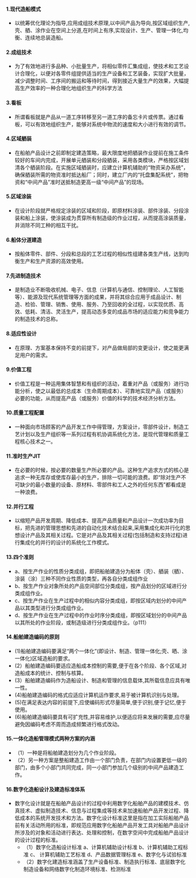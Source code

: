 #### 1.现代造船模式

- 以统筹优化理论为指导,应用成组技术原理,以中间产品为导向,按区域组织生产,壳、舾、涂作业在空间上分道,在时间上有序,实现设计、生产、管理一体化,均衡、连续地总装造船。

#### 2.成组技术

- 为了有效地进行多品种、小批量生产，将相似零件汇集成组，使技术和工艺设计合理化，以便对各零件组提供适当的生产设备和工艺装备，实现扩大批量，减少调整时间、工序间的搬运和等待时间，得到接近大量生产的效果，大幅提高生产效率的一种合理化地组织生产的科学方法

#### 3.看板

- 所谓看板就是产品从一道工序转移至另一道工序的备忘卡片或传票。通过看板，可以有效地组织生产，能够对系统中物流的速度和大小进行有效的调节。

#### 4.区域舾装

- 在船舶产品设计之前即制定建造策略，最大限度地把舾装作业提前在施工条件较好的车间内完成，开展单元舾装和分段舾装，采用各类模块，严格按区域划清各个舾装阶段。在实施区域舾装时，应建立计算机辅助的“物资采办系统”，确保舾装所需的物资准时抵达船厂；同时，建立厂内的“托盘集配系统”，把物资和“中间产品”准时送抵制造更高一级“中间产品”的现场。

#### 5.区域涂装

- 在设计阶段就严格规定涂装的区域和阶段，即原材料涂装、部件涂装、分段涂装和船上涂装，使涂装成为贯穿所有制造级的作业过程，从而提高涂装质量，并消除不同工种的相互干扰。

#### 6.船体分道建造

- 按船体零件、部件、分段和总段的工艺过程的相似性组建各类生产线，达到均衡生产和生产资源的高效使用。

#### 7.先进制造技术

- 是制造业不断吸收机械、电子、信息（计算机与通信、控制理论、人工智能等）、能源及现代系统管理等方面的成果，并将其综合应用于成品设计、制造、检验、管理、销售、使用、服务、乃至回收的全过程，以实现优质、高效、低耗、清洁、灵活生产，提高动态多变的成品市场的适应能力和竞争能力的制造技术的总称。

#### 8.适应性设计

- 在原理、方案基本保持不变的前提下，对产品做局部的变更设计，使之能更满足用户的需求。

#### 9.价值工程

- 价值工程是一种运用集体智慧和有组织的活动，着重对产品（或服务）进行功能分析，使之以最低的总成本（生命周期成本）、可靠地实现产品（或服务）必要的功能，从而提高产品（或服务）价值的科学的技术经济分析方法。

#### 10.质量工程配置

- 一种面向市场顾客的产品开发工作中得管理，方案设计，零部件设计，制造工艺计划以及生产组织等一系列过程有机协调系统化方法，是现代管理和质量工程核心技术之一。

#### 11.准时生产JIT

- 在必要的时候，按必要的数量生产所必要的产品。这种生产追求方式的核心是追求一种无库存或使库存最小的生产，排除一切可能的浪费。即“除对生产不可缺少的最小数量的设备、原材料、零部件和工人之外的任何东西”都看成是一种浪费。

#### 12.并行工程

- 以缩短产品开发周期、降低成本、提高产品质量和产品设计一次成功率为目标，把先进的管理思想和先进的自动化技术结合起来,采用集成化和并行化的思想设计产品及其相关过程。它是对产品及其相关过程(包括制造和支持过程)进行集成化的并行的设计的系统化工作模式。

#### 13.四个准则

- a、按生产作业的性质分类成组，即把船舶建造分为船体（壳）、舾装（舾）、涂装（涂）三种不同作业性质的类型，再各自分类成组作业
- b、按生产作业对象所处的产品空间部位分类成组，按产品划分的区域进行分类成组作业。
- c、按生产作业在生产过程中的相似内容分类成组，即按区域内划分的中间产品以其类型进行分类成组作业。
- d、按生产作业在生产过程中的作业时序分类成组，即按区域划分的中间产品以其所处的作业阶段，或制造级进行分类成组作业。（p111）

#### 14.船舶建造编码的原则

- (1)船舶建造编码要满足“两个一体化”(即设计、制造、管理一体化;壳、晒、涂一体化)区域造船的要求。
- (2）船舶建造编码要适应造船成本控制的需要,便于在各个阶段、各个区域,对造船成本的统计、控制与核算。
- (3）船舶建造编码作为造船设计、制造和管理的信息载体,其所载信息应具有唯一性。
- (4)船舶建造编码的格式应适应计算机运作要求,易于被计算机识别与处理。
- (5)在满足表达内容的前提下,应使编码形式尽量简单,便于识别,便于记忆,便于使用。
- (6)船舶建造编码要具有可扩充性,并容易维护,以便适应将来发展的需要,应尽量避免因编码考虑不周而造成频繁进行格式改动。

#### 15.一体化造船管理模式两种方案的内涵

- （1）一种是将船舶建造划分为几个作业阶段。
- （2）另一种方案是整船建造工作由一个部门负责，在部门内设置更低一级的部门，由多个小部门共同完成，同一小部门参加几个级别的中间产品建造工作。

#### 16.数字化造船设计及建造标准体系

- 数字化设计就是在船舶产品设计的过程中利用数字化船舶产品的建模技术、仿真技术、虚拟制造技术、信息与过程集成等技术来加速船舶产品开发过程、降低成本的系统开发技术和方法。数字化设计标准这里是指在加工实际船舶产品前有关活动所用的标准，即规范应用数字化船舶产品开发工具对船舶产品设计所涉及的对象和活动进行表达、处理和控制，在数字空间中完成船舶产品设计的设计过程的标准。
  - （1）数字化造船设计标准	 a、计算机辅助设计标准  b、计算机辅助工程标准 c、 计算机辅助工艺标准 d、产品数据管理标准 e、数字化与试验标准
  - （2）数字化建造标准涵盖了生产设备标准、制造执行标准、底层数字化制造设备和网络数字化制造环境标准、检测标准
